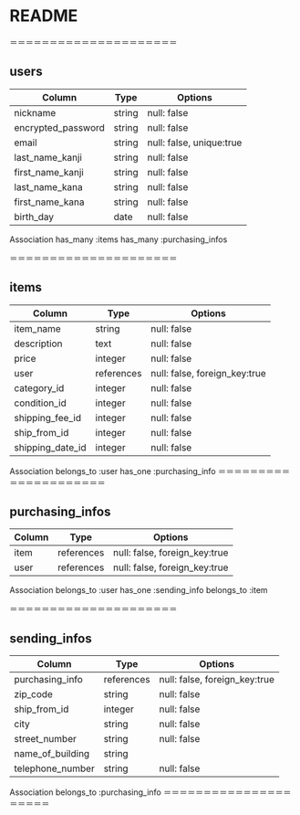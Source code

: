# README

＝＝＝＝＝＝＝＝＝＝＝＝＝＝＝＝＝＝＝＝＝
## users

| Column             | Type       | Options                   |
| ------------------ | ---------- | ------------------------- | 
| nickname           | string	    | null: false               | 
| encrypted_password | string	    | null: false               | 
| email	             | string	    | null: false, unique:true  | 
| last_name_kanji	   | string	    | null: false               | 
| first_name_kanji	 | string	    | null: false               | 
| last_name_kana	   | string	    | null: false               | 
| first_name_kana	   | string	    | null: false               | 
| birth_day	         | date	      | null: false               | 

Association
has_many :items
has_many :purchasing_infos

＝＝＝＝＝＝＝＝＝＝＝＝＝＝＝＝＝＝＝＝＝
## items
| Column          | Type      | Options                     |
| ----------------| --------- | -------------------------   | 
|item_name	      |string	    |null: false|
|description	    |text	      |null: false|
|price	          |integer	  |null: false|
|user	            |references	|null: false, foreign_key:true|
|category_id	    |integer	  |null: false|
|condition_id	    |integer	  |null: false|
|shipping_fee_id	|integer	  |null: false|
|ship_from_id	    |integer	  |null: false|
|shipping_date_id	|integer	  |null: false|

Association
belongs_to :user
has_one :purchasing_info
＝＝＝＝＝＝＝＝＝＝＝＝＝＝＝＝＝＝＝＝＝

## purchasing_infos

| Column  | Type        | Options                      |
| --------| ---------   | -------------------------    | 
| item	  | references	| null: false, foreign_key:true| 
| user	  | references	| null: false, foreign_key:true| 

Association
belongs_to :user
has_one :sending_info
belongs_to :item

＝＝＝＝＝＝＝＝＝＝＝＝＝＝＝＝＝＝＝＝＝
## sending_infos

| Column          | Type              | Options                      |
| --------        | ---------         | -------------------------    | 
|purchasing_info  |	references	      |null: false, foreign_key:true | 
|zip_code	        |string	            |null: false                   | 
|ship_from_id	    |integer	          |null: false                   | 
|city	            |string	            |null: false                   | 
|street_number	  |string	            |null: false                   | 
|name_of_building	|string	            |                              | 
|telephone_number	|string	            |null: false                   |     

Association
belongs_to :purchasing_info
＝＝＝＝＝＝＝＝＝＝＝＝＝＝＝＝＝＝＝＝＝